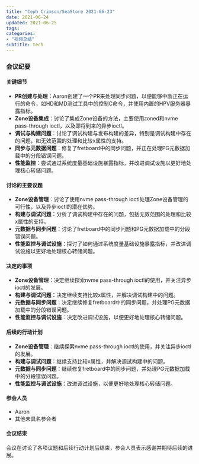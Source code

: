 ```yaml
---
title: "Ceph Crimson/SeaStore 2021-06-23"
date: 2021-06-24
updated: 2021-06-25
tags:
categories:
- "视频总结"
subtitle: tech
---
```



### 会议纪要

#### 关键细节
- **PR创建与处理**：Aaron创建了一个PR来处理同步问题，以便能够中断正在运行的命令，如HD和MD测试工具中的控制C命令，并使用内置的HPV服务器暴露指标。
- **Zone设备集成**：讨论了集成Zone设备的方法，主要使用zoned和nvme pass-through ioctl，以及即将到来的异步ioctl。
- **调试与构建问题**：讨论了调试构建与发布构建的差异，特别是调试构建中存在的问题，如无效范围的处理和比较x属性的支持。
- **同步与元数据问题**：修复了fretboard中的同步问题，并正在处理PG元数据加载中的分段错误问题。
- **性能监控**：尝试通过系统度量基础设施暴露指标，并改进调试设施以更好地处理核心转储问题。

#### 讨论的主要议题
- **Zone设备管理**：讨论了使用nvme pass-through ioctl处理Zone设备管理的可行性，以及异步ioctl的潜在优势。
- **构建与调试问题**：分析了调试构建中存在的问题，包括无效范围的处理和比较x属性的支持。
- **元数据与同步问题**：讨论了fretboard中的同步问题和PG元数据加载中的分段错误问题。
- **性能监控与调试设施**：探讨了如何通过系统度量基础设施暴露指标，并改进调试设施以更好地处理核心转储问题。

#### 决定的事项
- **Zone设备管理**：决定继续探索nvme pass-through ioctl的使用，并关注异步ioctl的发展。
- **构建与调试问题**：决定继续支持比较x属性，并解决调试构建中的问题。
- **元数据与同步问题**：决定继续修复fretboard中的同步问题，并处理PG元数据加载中的分段错误问题。
- **性能监控与调试设施**：决定改进调试设施，以便更好地处理核心转储问题。

#### 后续的行动计划
- **Zone设备管理**：继续探索nvme pass-through ioctl的使用，并关注异步ioctl的发展。
- **构建与调试问题**：继续支持比较x属性，并解决调试构建中的问题。
- **元数据与同步问题**：继续修复fretboard中的同步问题，并处理PG元数据加载中的分段错误问题。
- **性能监控与调试设施**：改进调试设施，以便更好地处理核心转储问题。

#### 参会人员
- Aaron
- 其他未具名参会者

#### 会议结束
会议在讨论了各项议题和后续行动计划后结束，参会人员表示感谢并期待后续的进展。